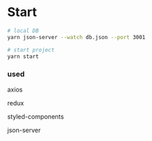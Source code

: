 # Start

```bash
# local DB
yarn json-server --watch db.json --port 3001
```

```bash
# start project
yarn start
```

### used

axios

redux

styled-components

json-server
